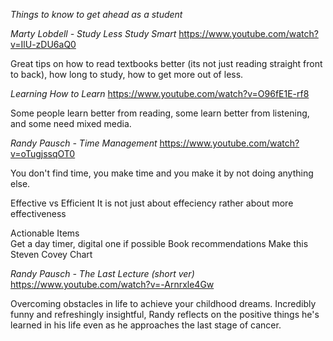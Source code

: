 *Things to know to get ahead as a student*


_Marty Lobdell - Study Less Study Smart_
https://www.youtube.com/watch?v=IlU-zDU6aQ0

Great tips on how to read textbooks better (its not just reading straight front to back), how long to study, how to get more out of less.

_Learning How to Learn_
https://www.youtube.com/watch?v=O96fE1E-rf8

Some people learn better from reading, some learn better from listening, and some need mixed media.  

_Randy Pausch -  Time Management_
https://www.youtube.com/watch?v=oTugjssqOT0

You don't find time, you make time and you make it by not doing anything else.

Effective vs Efficient
It is not just about effeciency rather about more effectiveness

Actionable Items	
	Get a day timer, digital one if possible
	Book recommendations
	Make this Steven Covey Chart

_Randy Pausch - The Last Lecture (short ver)_
https://www.youtube.com/watch?v=-Arnrxle4Gw

Overcoming obstacles in life to achieve your childhood dreams.  Incredibly funny and refreshingly insightful, Randy reflects on the positive things he's learned in his life even as he approaches the last stage of cancer.
